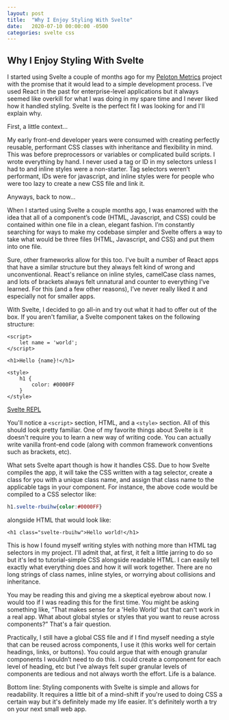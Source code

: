 ```yaml
---
layout: post
title:  "Why I Enjoy Styling With Svelte"
date:   2020-07-10 00:00:00 -0500
categories: svelte css
---
```


## Why I Enjoy Styling With Svelte

I started using Svelte a couple of months ago for my  [Peloton Metrics](https://github.com/jasonlutterloh/metrics-peloton) project with the promise that it would lead to a simple development process. I’ve used React in the past for enterprise-level applications but it always seemed like overkill for what I was doing in my spare time and I never liked how it handled styling. Svelte is the perfect fit I was looking for and I'll explain why.

First, a little context...

My early front-end developer years were consumed with creating perfectly reusable, performant CSS classes with inheritance and flexibility in mind. This was before preprocessors or variables or complicated build scripts. I wrote everything by hand. I never used a tag or ID in my selectors unless I had to and inline styles were a non-starter. Tag selectors weren’t performant, IDs were for javascript, and inline styles were for people who were too lazy to create a new CSS file and link it. 

Anyways, back to now...

When I started using Svelte a couple months ago, I was enamored with the idea that all of a component’s code (HTML, Javascript, and CSS) could be contained within one file in a clean, elegant fashion. I’m constantly searching for ways to make my codebase simpler and Svelte offers a way to take what would be three files (HTML, Javascript, and CSS) and put them into one file.

Sure, other frameworks allow for this too. I’ve built a number of React apps that have a similar structure but they always felt kind of wrong and unconventional. React's reliance on inline styles, camelCase class names, and lots of brackets always felt unnatural and counter to everything I’ve learned. For this (and a few other reasons), I’ve never really liked it and especially not for smaller apps.

With Svelte, I decided to go all-in and try out what it had to offer out of the box. If you aren't familiar, a Svelte component takes on the following structure:

```markup
<script>
	let name = 'world';
</script>

<h1>Hello {name}!</h1>

<style>
	h1 {
		color: #0000FF
	}
</style>
```
 [Svelte REPL](https://svelte.dev/repl/974a0475baeb4ac8ac8a80c34a60445d) 

You'll notice a `<script>` section, HTML, and a `<style>` section. All of this should look pretty familiar. One of my favorite things about Svelte is it doesn't require you to learn a new way of writing code. You can actually write vanilla front-end code (along with common framework conventions such as brackets, etc). 

What sets Svelte apart though is how it handles CSS. Due to how Svelte compiles the app, it will take the CSS written with a tag selector, create a class for you with a unique class name, and assign that class name to the applicable tags in your component. For instance, the above code would be compiled to a CSS selector like:

```css
h1.svelte-rbuihw{color:#0000FF}
```

alongside HTML that would look like:

```markup
<h1 class="svelte-rbuihw">Hello world!</h1>
```

This is how I found myself writing styles with nothing more than HTML tag selectors in my project. I'll admit that, at first, it felt a little jarring to do so but it's led to tutorial-simple CSS alongside readable HTML. I can easily tell exactly what everything does and how it will work together. There are no long strings of class names, inline styles, or worrying about collisions and inheritance. 

You may be reading this and giving me a skeptical eyebrow about now. I would too if I was reading this for the first time. You might be asking something like, “That makes sense for a 'Hello World' but that can't work in a real app. What about global styles or styles that you want to reuse across components?” That's a fair question.

Practically, I still have a global CSS file and if I find myself needing a style that can be reused across components, I use it (this works well for certain headings, links, or buttons). You could argue that with enough granular components I wouldn’t need to do this. I could create a component for each level of heading, etc but I’ve always felt super granular levels of components are tedious and not always worth the effort. Life is a balance. 

Bottom line: Styling components with Svelte is simple and allows for readability. It requires a little bit of a mind-shift if you're used to doing CSS a certain way but it's definitely made my life easier. It's definitely worth a try on your next small web app.
